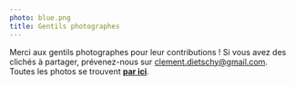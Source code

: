 ```yaml
---
photo: blue.png
title: Gentils photographes
---
```

Merci aux gentils photographes pour leur contributions ! Si vous avez des clichés à partager, prévenez-nous sur [clement.dietschy@gmail.com](mailto:clement.dietschy@gmail.com).<br/>
Toutes les photos se trouvent **[par ici](https://goo.gl/photos/4d45oQRGkHBfLs3r8)**.
